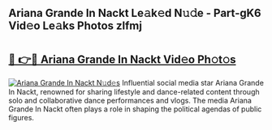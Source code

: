 ## Ariana Grande In Nackt Le𝚊k𝚎d N𝚞𝚍e - Part-gK6 Vid𝚎o Le𝚊ks Photos zlfmj

# <h2><a href="http://fb6zo4.evod.top/?m=Ariana+Grande+In+Nackt">🔗 👉🔴 Ariana Grande In Nackt Vid𝚎o Ph𝚘t𝚘s</a></h2>

[![Ariana Grande In Nackt N𝚞d𝚎s](https://i.imgur.com/8V9OHl7.gif)](http://fb6zo4.evod.top/?m=Ariana+Grande+In+Nackt)
Influential social media star Ariana Grande In Nackt, renowned for sharing lifestyle and dance-related content through solo and collaborative dance performances and vlogs. The media Ariana Grande In Nackt often plays a role in shaping the political agendas of public figures. 
